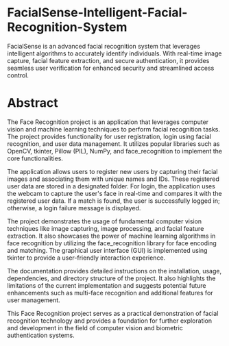 # FacialSense-Intelligent-Facial-Recognition-System
FacialSense is an advanced facial recognition system that leverages intelligent algorithms to accurately identify individuals. With real-time image capture, facial feature extraction, and secure authentication, it provides seamless user verification for enhanced security and streamlined access control.

# Abstract
The Face Recognition project is an application that leverages computer vision and machine learning techniques to perform facial recognition tasks. The project provides functionality for user registration, login using facial recognition, and user data management. It utilizes popular libraries such as OpenCV, tkinter, Pillow (PIL), NumPy, and face_recognition to implement the core functionalities. 

The application allows users to register new users by capturing their facial images and associating them with unique names and IDs. These registered user data are stored in a designated folder. For login, the application uses the webcam to capture the user's face in real-time and compares it with the registered user data. If a match is found, the user is successfully logged in; otherwise, a login failure message is displayed. 

The project demonstrates the usage of fundamental computer vision techniques like image capturing, image processing, and facial feature extraction. It also showcases the power of machine learning algorithms in face recognition by utilizing the face_recognition library for face encoding and matching. The graphical user interface (GUI) is implemented using tkinter to provide a user-friendly interaction experience.

The documentation provides detailed instructions on the installation, usage, dependencies, and directory structure of the project. It also highlights the limitations of the current implementation and suggests potential future enhancements such as multi-face recognition and additional features for user management.

This Face Recognition project serves as a practical demonstration of facial recognition technology and provides a foundation for further exploration and development in the field of computer vision and biometric authentication systems.
